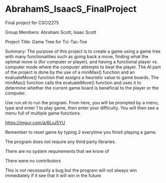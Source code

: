 # AbrahamS_IsaacS_FinalProject
Final project for CSCI2275 

Group Members: Abraham Scott, Isaac Scott

Project Title: Game Tree for Tic-Tac-Toe

Summary: The purpose of this project is to create a game using a game tree with many functionalities such as going back a move, finding what the optimal move is (for computer or player), and having a functional player vs. computer mode where the computer attempts to beat the player. The AI part of the project is done by the use of a miniMax() function and an evaluateMove() function that assigns a heuristic value to game boards. The miniMax() function calls the evaluateMove() function and uses it to determine whether the current game board is beneficial to the player or the computer.

Use run.sh to run the program. From here, you will be prompted by a menu, type and enter 1 to play game, then enter your difficulty.
You will then see a menu full of multiple game functions.

https://imgur.com/a/6LvJ5YU

Remember to reset game by typing 2 everytime you finish playing a game.

The program does not require any third party libraries.

There are no system requirements that we know of

There were no contributors

This is not necessarily a bug but the program will not always win immediately if it see that it will win in the future. 
